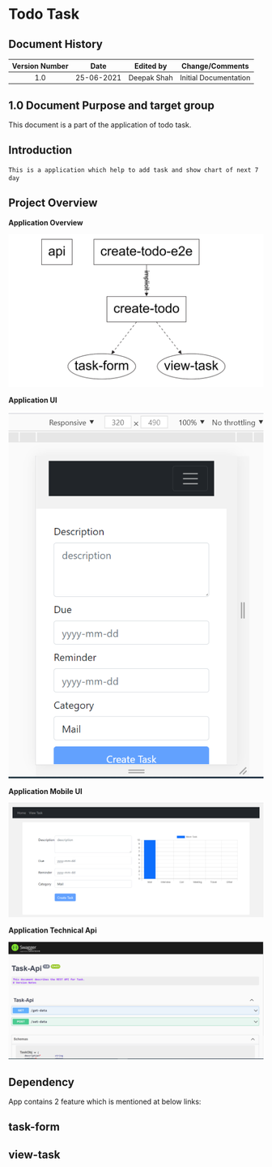 ---
---

# Todo Task

## Document History

| **Version Number** |  **Date**  | **Edited by** |  **Change/Comments**  |
| :----------------: | :--------: | :-----------: | :-------------------: |
|        1.0         | 25-06-2021 |  Deepak Shah  | Initial Documentation |

## 1.0 Document Purpose and target group

This document is a part of the application of todo task.

## Introduction

```
This is a application which help to add task and show chart of next 7 day
```

## Project Overview

**Application Overview**

![](media/app_module.PNG)

**Application UI**

![](media/app_mobile.PNG)

**Application Mobile UI**

![](media/app_ui.PNG)

**Application Technical Api**

![](media/swagger.PNG)

## Dependency

App contains 2 feature which is mentioned at below links:

## task-form

## view-task
